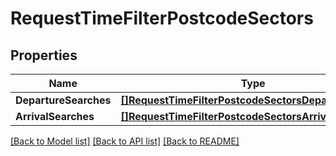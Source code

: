 # RequestTimeFilterPostcodeSectors

## Properties

Name | Type | Description | Notes
------------ | ------------- | ------------- | -------------
**DepartureSearches** | [**[]RequestTimeFilterPostcodeSectorsDepartureSearch**](RequestTimeFilterPostcodeSectorsDepartureSearch.md) |  | [optional] 
**ArrivalSearches** | [**[]RequestTimeFilterPostcodeSectorsArrivalSearch**](RequestTimeFilterPostcodeSectorsArrivalSearch.md) |  | [optional] 

[[Back to Model list]](../README.md#documentation-for-models) [[Back to API list]](../README.md#documentation-for-api-endpoints) [[Back to README]](../README.md)


